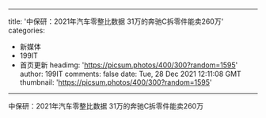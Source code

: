 
---
title: '中保研：2021年汽车零整比数据 31万的奔驰C拆零件能卖260万'
categories: 
 - 新媒体
 - 199IT
 - 首页更新
headimg: 'https://picsum.photos/400/300?random=1595'
author: 199IT
comments: false
date: Tue, 28 Dec 2021 12:11:08 GMT
thumbnail: 'https://picsum.photos/400/300?random=1595'
---

<div>   
中保研：2021年汽车零整比数据 31万的奔驰C拆零件能卖260万  
</div>
            